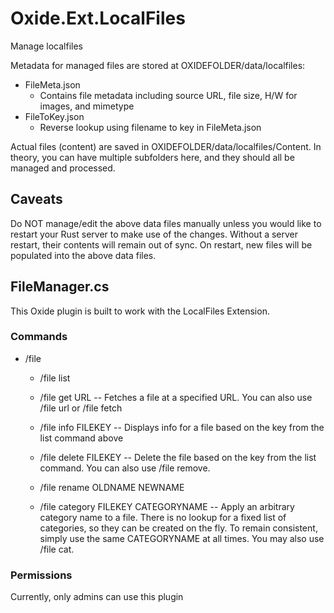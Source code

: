 # Oxide.Ext.LocalFiles
Manage localfiles

Metadata for managed files are stored at OXIDEFOLDER/data/localfiles:
  - FileMeta.json
    - Contains file metadata including source URL, file size, H/W for images, and mimetype
  - FileToKey.json
    - Reverse lookup using filename to key in FileMeta.json

Actual files (content) are saved in OXIDEFOLDER/data/localfiles/Content.
In theory, you can have multiple subfolders here, and they should all be managed and processed.

## Caveats
  Do NOT manage/edit the above data files manually unless you would like to restart your Rust server to make use of the changes.
  Without a server restart, their contents will remain out of sync.
  On restart, new files will be populated into the above data files.

## FileManager.cs
  This Oxide plugin is built to work with the LocalFiles Extension.
  
### Commands

  - /file
    - /file list
    - /file get URL -- Fetches a file at a specified URL.  You can also use /file url or /file fetch
    - /file info FILEKEY -- Displays info for a file based on the key from the list command above
    - /file delete FILEKEY -- Delete the file based on the key from the list command.  You can also use /file remove.
    
    - /file rename OLDNAME NEWNAME
    - /file category FILEKEY CATEGORYNAME -- Apply an arbitrary category name to a file.  There is no lookup for a fixed list of categories, so they can be created
    on the fly.  To remain consistent, simply use the same CATEGORYNAME at all times.  You may also use /file cat.

### Permissions
  Currently, only admins can use this plugin
  
